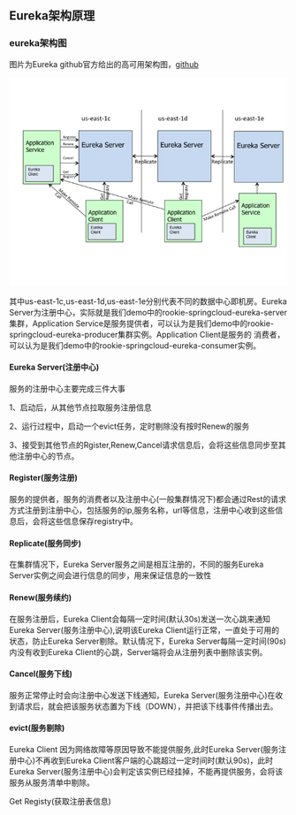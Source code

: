 ## Eureka架构原理

### eureka架构图

图片为Eureka github官方给出的高可用架构图，[github](https://github.com/Netflix/eureka/wiki/Eureka-at-a-glance)

![eureka_architecture](.\pic\eureka_architecture.png)

其中us-east-1c,us-east-1d,us-east-1e分别代表不同的数据中心即机房。Eureka Server为注册中心，实际就是我们demo中的rookie-springcloud-eureka-server集群，Application Service是服务提供者，可以认为是我们demo中的rookie-springcloud-eureka-producer集群实例。Application Client是服务的 消费者，可以认为是我们demo中的rookie-springcloud-eureka-consumer实例。

#### Eureka Server(注册中心)

服务的注册中心主要完成三件大事

1、启动后，从其他节点拉取服务注册信息

2、运行过程中，启动一个evict任务，定时剔除没有按时Renew的服务

3、接受到其他节点的Rgister,Renew,Cancel请求信息后，会将这些信息同步至其他注册中心的节点。

#### Register(服务注册)

服务的提供者，服务的消费者以及注册中心(一般集群情况下)都会通过Rest的请求方式注册到注册中心，包括服务的ip,服务名称，url等信息，注册中心收到这些信息后，会将这些信息保存registry中。

#### Replicate(服务同步)

在集群情况下，Eureka Server服务之间是相互注册的，不同的服务Eureka Server实例之间会进行信息的同步，用来保证信息的一致性

#### Renew(服务续约)

在服务注册后，Eureka Client会每隔一定时间(默认30s)发送一次心跳来通知Eureka Server(服务注册中心),说明该Eureka Client运行正常，一直处于可用的 状态，防止Eureka Server剔除。默认情况下，Eureka Server每隔一定时间(90s)内没有收到Eureka Client的心跳，Server端将会从注册列表中删除该实例。

#### Cancel(服务下线)

服务正常停止时会向注册中心发送下线通知，Eureka Server(服务注册中心)在收到请求后，就会把该服务状态置为下线（DOWN），并把该下线事件传播出去。

#### evict(服务剔除)

Eureka Client 因为网络故障等原因导致不能提供服务,此时Eureka Server(服务注册中心)不再收到Eureka Client客户端的心跳超过一定时间时(默认90s)，此时Eureka Server(服务注册中心)会判定该实例已经挂掉，不能再提供服务，会将该服务从服务清单中剔除。

Get Registy(获取注册表信息)













